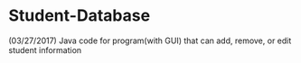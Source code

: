 # Student-Database
(03/27/2017) Java code for program(with GUI) that can add, remove, or edit student information
